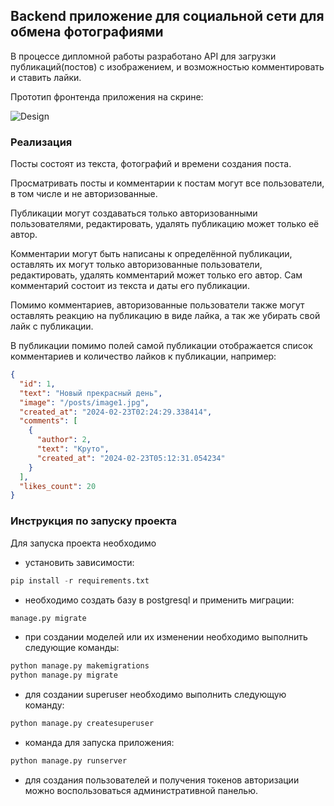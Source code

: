 ## Backend приложение для социальной сети для обмена фотографиями

В процессе дипломной работы разработано API для загрузки публикаций(постов) с изображением, 
и возможностью комментировать и ставить лайки.

Прототип фронтенда приложения на скрине:

![Design](social_network/Design.png)


### Реализация

Посты состоят из текста, фотографий и времени создания поста.

Просматривать посты и комментарии к постам могут все пользователи, в том числе и не авторизованные.

Публикации могут создаваться только авторизованными пользователями, редактировать, 
удалять публикацию может только её автор.

Комментарии могут быть написаны к определённой публикации, оставлять их могут только авторизованные 
пользователи, редактировать, удалять комментарий может только его автор.
Сам комментарий состоит из текста и даты его публикации.

Помимо комментариев, авторизованные пользователи также могут оставлять реакцию на публикацию в виде лайка, 
а так же убирать свой лайк с публикации.

В публикации помимо полей самой публикации отображается список комментариев и количество 
лайков к публикации, например:

```json
{
  "id": 1,
  "text": "Новый прекрасный день",
  "image": "/posts/image1.jpg",
  "created_at": "2024-02-23T02:24:29.338414",
  "comments": [
    {
      "author": 2,
      "text": "Круто",
      "created_at": "2024-02-23T05:12:31.054234"
    }
  ],
  "likes_count": 20
}
```

### Инструкция по запуску проекта

Для запуска проекта необходимо

* установить зависимости:
```python
pip install -r requirements.txt
```
* необходимо создать базу в postgresql и применить миграции:
```python
manage.py migrate
```
* при создании моделей или их изменении необходимо выполнить следующие команды:
```python
python manage.py makemigrations
python manage.py migrate
```
*  для создании superuser необходимо выполнить следующую команду:
```python
python manage.py createsuperuser
```
* команда для запуска приложения:
```python
python manage.py runserver
```
* для создания пользователей и получения токенов авторизации можно воспользоваться административной панелью.
